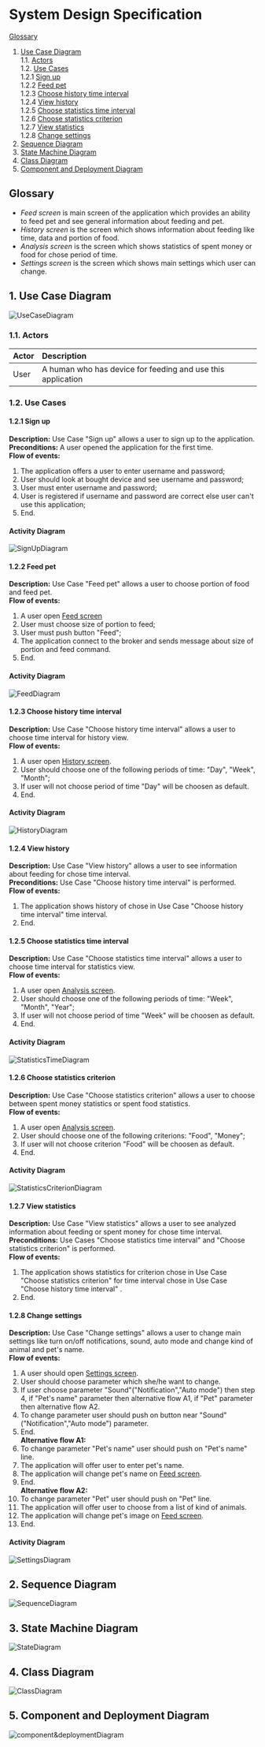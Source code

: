# System Design Specification
[Glossary](#0)<br>
1. [Use Case Diagram](#1)<br>
1.1. [Actors](#1.1)<br>
1.2. [Use Cases](#1.2)<br>
1.2.1 [Sign up](#1.2.1)<br>
1.2.2 [Feed pet](#1.2.2)<br>
1.2.3 [Choose history time interval](#1.2.3)<br>
1.2.4 [View history](#1.2.4)<br>
1.2.5 [Choose statistics time interval](#1.2.5)<br>
1.2.6 [Choose statistics criterion](#1.2.6)<br>
1.2.7 [View statistics](#1.2.7)<br>
1.2.8 [Change settings](#1.2.8)<br>
2. [Sequence Diagram](#2)<br>
3. [State Machine Diagram](#3)<br>
4. [Class Diagram](#4)<br>
5. [Component and Deployment Diagram](#5)<br>

## Glossary<a name = "0"></a>
- *Feed screen*<a name = "fs"></a> is main screen of the application which provides an ability to feed 
pet and see general information about feeding and pet.
- *History screen*<a name = "hs"></a> is the screen which shows information about feeding like time, data and portion of food.
- *Analysis screen*<a name = "as"></a> is the screen which shows statistics of spent money or food for chose period of time.
- *Settings screen*<a name = "ss"></a> is the screen which shows main settings which user can change.
## 1. Use Case Diagram<a name = "1"></a>
![UseCaseDiagram](diagrams/usecases.png)
### 1.1. Actors<a name = "1.1"></a>
|Actor|Description|
|:---|:---|
|User|A human who has device for feeding and use this application|
### 1.2. Use Cases<a name = "1.2"></a>
#### 1.2.1 Sign up<a name = "1.2.1"></a>
**Description:** Use Case "Sign up" allows a user to sign up to the application.<br>
**Preconditions:** A user opened the application for the first time.<br>
**Flow of events:** 
1. The application offers a user to enter username and password;
1. User should look at bought device and see username and password;
2. User must enter username and password;
3. User is registered if username and password are correct else user can't use this application;
4. End.<br>
#### Activity Diagram
![SignUpDiagram](diagrams/signup.png)
#### 1.2.2 Feed pet<a name = "1.2.2"></a>
**Description:** Use Case "Feed pet" allows a user to choose portion of food and feed pet.<br>
**Flow of events:** 
1. A user open [Feed screen](#fs)
2. User must choose size of portion to feed;
3. User must push button "Feed";
4. The application connect to the broker and sends message about size of portion and feed command.
5. End.
#### Activity Diagram
![FeedDiagram](diagrams/feed.png)
#### 1.2.3 Choose history time interval<a name = "1.2.3"></a>
**Description:** Use Case "Choose history time interval" allows a user to choose time interval for history view.<br>
**Flow of events:** 
1. A user open [History screen](#hs).
2. User should choose one of the following periods of time: "Day", "Week", "Month";
3. If user will not choose period of time "Day" will be choosen as default.
4. End.
#### Activity Diagram
![HistoryDiagram](diagrams/history.png)
#### 1.2.4 View history<a name = "1.2.4"></a>
**Description:** Use Case "View history" allows a user to see information about feeding for chose time interval.<br>
**Preconditions:** Use Case "Choose history time interval" is performed.<br>
**Flow of events:** 
1. The application shows history of chose in Use Case "Choose history time interval" time interval. 
2. End.
#### 1.2.5 Choose statistics time interval<a name = "1.2.5"></a>
**Description:** Use Case "Choose statistics time interval" allows a user to choose time interval for statistics view.<br>
**Flow of events:** 
1. A user open [Analysis screen](#as).
2. User should choose one of the following periods of time: "Week", "Month", "Year";
3. If user will not choose period of time "Week" will be choosen as default.
4. End.
#### Activity Diagram
![StatisticsTimeDiagram](diagrams/analysistime.png)
#### 1.2.6 Choose statistics criterion<a name = "1.2.6"></a>
**Description:** Use Case "Choose statistics criterion" allows a user to choose between spent money statistics or spent food statistics.<br>
**Flow of events:** 
1. A user open [Analysis screen](#as).
2. User should choose one of the following criterions: "Food", "Money";
3. If user will not choose criterion "Food" will be choosen as default.
4. End.
#### Activity Diagram
![StatisticsCriterionDiagram](diagrams/analysiscriterion.png)
#### 1.2.7 View statistics<a name = "1.2.7"></a>
**Description:** Use Case "View statistics" allows a user to see analyzed information about feeding or 
spent money for chose time interval.<br>
**Preconditions:** Use Cases "Choose statistics time interval" and "Choose statistics criterion" is performed.<br>
**Flow of events:** 
1. The application shows statistics for criterion chose in Use Case "Choose statistics criterion"
for time interval chose in Use Case "Choose history time interval" . 
2. End.
#### 1.2.8 Change settings<a name = "1.2.8"></a>
**Description:** Use Case "Change settings" allows a user to change main settings like turn on/off notifications, sound, auto mode 
and change kind of animal and pet's name.<br>
**Flow of events:** 
1. A user should open [Settings screen](#ss). 
2. User should choose parameter which she/he want to change.
3. If user choose parameter "Sound"("Notification","Auto mode") then step 4, if "Pet's name" parameter
then alternative flow A1, if "Pet" parameter then alternative flow A2. 
4. To change parameter user should push on button near "Sound" ("Notification","Auto mode") parameter.
5. End.<br>
**Alternative flow A1:**
1. To change parameter "Pet's name" user should push on "Pet's name" line.
2. The application will offer user to enter pet's name.
3. The application will change pet's name on [Feed screen](#fs).
4. End.<br>
**Alternative flow A2:**
1. To change parameter "Pet" user should push on "Pet" line.
2. The application will offer user to choose from a list of kind of animals.
3. The application will change pet's image on [Feed screen](#fs).
4. End.<br>
#### Activity Diagram
![SettingsDiagram](diagrams/settings.png)
## 2. Sequence Diagram<a name = "2"></a>
![SequenceDiagram](diagrams/sequence_small.png)
## 3. State Machine Diagram<a name = "3"></a>
![StateDiagram](diagrams/statediagram.png)
## 4. Class Diagram<a name = "4"></a>
![ClassDiagram](diagrams/class.png)
## 5. Component and Deployment Diagram<a name = "5"></a>
![component&deploymentDiagram](diagrams/deployment.png)
